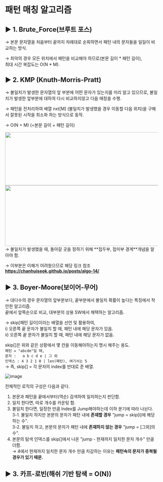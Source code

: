 
# 패턴 매칭 알고리즘  


## ▶ 1. Brute_Force(브루트 포스)  
→ 본문 문자열을 처음부터 끝까지 차례대로 순회하면서 패턴 내의 문자들을 일일이 비교하는 방식.  

→ 최악의 경우 모든 위치에서 패턴을 비교해야 하므로(본문 길이 * 패턴 길이),  
최대 시간 복잡도는 O(N * M).

## ▶ 2. KMP (Knuth-Morris-Pratt)  
→ 불일치가 발생한 문자열의 앞 부분에 어떤 문자가 있는지를 미리 알고 있으므로, 불일치가 발생한 앞부분에 대하여 다시 비교하지않고 다음 매칭을 수행.  

→ 패턴을 전처리하여 배열 nxt[M] (불일치가 발생했을 경우 이동할 다음 위치)을 구해서 잘못된 시작을 최소화 하는 방식으로 동작.  

→ O(N + M) (=본문 길이 + 패턴 길이)  

<img src="https://user-images.githubusercontent.com/33312417/228741520-096b7ac3-fe43-4078-a290-56d78e7c29e8.png" width="600" height="175"/>

<img src="https://user-images.githubusercontent.com/33312417/228743864-104e84ab-b10e-4408-891d-db5c2465f3e9.png" width="600" height="200"/>
→ 불일치가 발생했을 때, 돌아갈 곳을 정하기 위해 **접두부, 접미부 경계**개념을 알아야 함.  

→ 이부분은 이해가 어려웠으므로 해당 링크 참조  
**https://chanhuiseok.github.io/posts/algo-14/**



## ▶ 3. Boyer-Moore(보이어-무어)  
→ 대다수의 경우 문자열의 앞부분보다, 끝부분에서 불일치 확률이 높다는 특징에서 착안한 알고리즘.  
끝에서 앞쪽순으로 비교, 대부분의 상용 SW에서 채택하는 알고리즘. 

→ skip[패턴 길이]이라는 배열을 선언 및 활용하여,  
  i) 오른쪽 끝 문자가 불일치 할 때, 패턴 내에 해당 문자가 있음.  
  ii) 오른쪽 끝 문자가 불일치 할 때, 패턴 내에 해당 문자가 없음.  

skip[]은 위와 같은 상황에서 몇 칸을 이동해야하는지 명시 해주는 용도.  
`패턴 = "abcde"일 때,  `  
`문자 :   a b c d e | 그 외  `  
`인덱스 : 4 3 2 1 0 | len(패턴), 여기서는 5`  
→ 즉, skip[] = 각 문자의 index를 반대로 준 배열.  

![image](https://user-images.githubusercontent.com/33312417/229096740-db934e7b-91c6-4cf3-bc7e-6555e053449d.png)

전체적인 로직의 구성은 다음과 같다.  
  1. 본문과 패턴을 끝에서부터(역순) 검색하여 일치하는지 판단함.   
  2. 일치 한다면, 따로 개수를 카운팅 함.  
  3. 불일치 한다면, 일정한 만큼 Index를 Jump해야하는데 이하 분기에 따라 나뉜다.  
  3-1. 불일치 하지만 본문의 문자가 패턴 내에 **존재할 경우** "jump = skip[i]에 해당하는 수".  
  3-2. 불일치 하고, 본문의 문자가 패턴 내에 **존재하지 않는 경우** "jump = [그외]의 수".   
  4. 본문의 탐색 인덱스를 skip[]에서 나온 "jump - 현재까지 일치한 문자 개수" 만큼 더함.  
  → 4에서 현재까지 일치한 문자 개수 만큼 차감하는 이유는 **패턴속의 문자가 중복될 경우가 있기 때문.**  

## ▶ 3. 카프-로빈(해쉬 기반 탐색 = O(N))    


